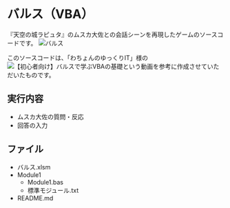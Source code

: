 # バルス（VBA）
『天空の城ラピュタ』のムスカ大佐との会話シーンを再現したゲームのソースコードです。
![バルス](https://user-images.githubusercontent.com/84171334/188863109-6acdab8c-b20c-4783-a5c0-e54c416c8398.jpg)

このソースコードは、「わちょんのゆっくりIT」様の![【初心者向け】バルスで学ぶVBAの基礎](https://www.youtube.com/watch?v=MoeeGu4VIgA)という動画を参考に作成させていただいたものです。

## 実行内容
- ムスカ大佐の質問・反応
- 回答の入力

## ファイル
- バルス.xlsm
- Module1
  - Module1.bas
  - 標準モジュール.txt
- README.md

